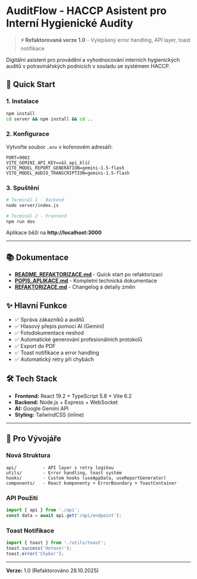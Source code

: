 # AuditFlow - HACCP Asistent pro Interní Hygienické Audity

> **⚡ Refaktorovaná verze 1.0** - Vylepšený error handling, API layer, toast notifikace

Digitální asistent pro provádění a vyhodnocování interních hygienických auditů v potravinářských podnicích v souladu se systémem HACCP.

## 🚀 Quick Start

### 1. Instalace
```bash
npm install
cd server && npm install && cd ..
```

### 2. Konfigurace
Vytvořte soubor `.env` v kořenovém adresáři:
```env
PORT=9002
VITE_GEMINI_API_KEY=váš_api_klíč
VITE_MODEL_REPORT_GENERATION=gemini-1.5-flash
VITE_MODEL_AUDIO_TRANSCRIPTION=gemini-1.5-flash
```

### 3. Spuštění
```bash
# Terminál 1 - Backend
node server/index.js

# Terminál 2 - Frontend
npm run dev
```

Aplikace běží na **http://localhost:3000**

---

## 📚 Dokumentace

- **[README_REFAKTORIZACE.md](README_REFAKTORIZACE.md)** - Quick start po refaktorizaci
- **[POPIS_APLIKACE.md](POPIS_APLIKACE.md)** - Kompletní technická dokumentace
- **[REFAKTORIZACE.md](REFAKTORIZACE.md)** - Changelog a detaily změn

## ✨ Hlavní Funkce

- ✅ Správa zákazníků a auditů
- ✅ Hlasový přepis pomocí AI (Gemini)
- ✅ Fotodokumentace neshod
- ✅ Automatické generování profesionálních protokolů
- ✅ Export do PDF
- ✅ Toast notifikace a error handling
- ✅ Automatický retry při chybách

## 🛠️ Tech Stack

- **Frontend:** React 19.2 + TypeScript 5.8 + Vite 6.2
- **Backend:** Node.js + Express + WebSocket
- **AI:** Google Gemini API
- **Styling:** TailwindCSS (inline)

---

## 🔧 Pro Vývojáře

### Nová Struktura
```
api/          - API layer s retry logikou
utils/        - Error handling, toast systém
hooks/        - Custom hooks (useAppData, useReportGenerator)
components/   - React komponenty + ErrorBoundary + ToastContainer
```

### API Použití
```typescript
import { api } from './api';
const data = await api.get('/api/endpoint');
```

### Toast Notifikace
```typescript
import { toast } from './utils/toast';
toast.success('Hotovo!');
toast.error('Chyba!');
```

---

**Verze:** 1.0 (Refaktorováno 28.10.2025)
